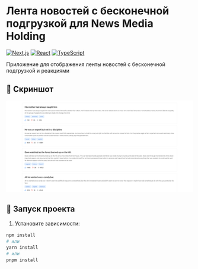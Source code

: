 # Лента новостей с бесконечной подгрузкой для News Media Holding

[![Next.js](https://img.shields.io/badge/Next.js-13.5+-black?style=flat&logo=next.js)](https://nextjs.org/)
[![React](https://img.shields.io/badge/React-18-blue?style=flat&logo=react)](https://react.dev/)
[![TypeScript](https://img.shields.io/badge/TypeScript-5-blue?style=flat&logo=typescript)](https://www.typescriptlang.org/)

Приложение для отображения ленты новостей с бесконечной подгрузкой и реакциями

## 📸 Скриншот

![Скриншот приложения](/public/app.png)

## 🚀 Запуск проекта

1. Установите зависимости:
```bash
npm install
# или
yarn install
# или
pnpm install